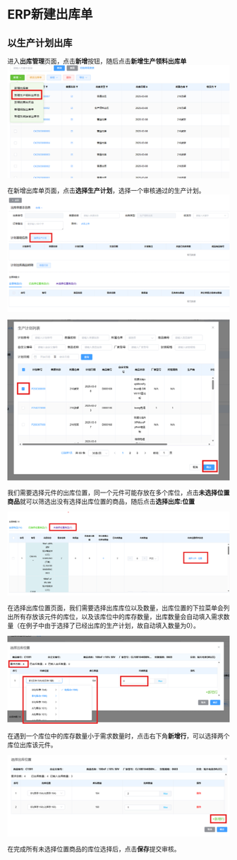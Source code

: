 # ERP新建出库单

## 以生产计划出库

进入**出库管理**页面，点击**新增**按钮，随后点击**新增生产领料出库单**
![](img/out_stock_start.png)

在新增出库单页面，点击**选择生产计划**，选择一个审核通过的生产计划。
![](img/out_stock_select_plan.png)

![](img/out_stock_plan.png)

我们需要选择元件的出库位置，同一个元件可能存放在多个库位，点击**未选择位置商品**就可以筛选出没有选择出库位置的商品，随后点击**选择出库:位置**

![](img/out_stock_select_loc.png)

在选择出库位置页面，我们需要选择出库库位以及数量，出库位置的下拉菜单会列出所有存放该元件的库位，以及该库位中的库存数量，出库数量会自动填入需求数量（在例子中由于选择了已经出库的生产计划，故自动填入数量为0）。

![](img/out_stock_select_loc2.png)

在遇到一个库位中的库存数量小于需求数量时，点击右下角**新增行**，可以选择两个库位出库该元件。

![](img/out_stock_select_loc3.png)

在完成所有未选择位置商品的库位选择后，点击**保存**提交审核。